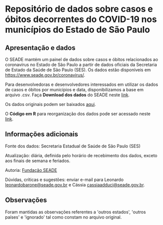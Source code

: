 # Repositório de dados sobre casos e óbitos decorrentes do COVID-19 nos municípios do Estado de São Paulo

## Apresentação e dados

O SEADE mantém um painel de dados sobre casos e óbitos relacionados ao coronavírus no Estado de São Paulo a partir de dados oficiais da Secretaria de Estado da Saúde de São Paulo (SES). Os dados estão disponíveis em https://www.seade.gov.br/coronavirus/.

Para desenvolvedoras e desenvolvedores interessados em utilizar os dados de casos e óbitos por municípios e data, disponibilizamos a base em arquivo .csv. Faça **Download dos dados** do SEADE neste [link](https://raw.githubusercontent.com/seade-R/dados-covid-sp/master/data/dados_covid_sp.csv).

Os dados originais podem ser baixados [aqui](https://github.com/seade-R/dados-covid-sp/blob/master/data/Municipios%20informacoes%20dia.xlsx).

O **Código em R** para reorganização dos dados pode ser acessado neste [link](https://github.com/seade-R/dados-covid-sp/blob/master/R/dados_covid_sp.R).

## Informações adicionais

Fonte dos dados: Secretaria Estadual de Saúde de São Paulo (SES)

Atualização: diária, definida pelo horário de recebimento dos dados, exceto aos finais de semana e feriados.

Autoria: [Fundação SEADE](https://www.seade.gov.br/)

Dúvidas, críticas e sugestões: enviar e-mail para Leonardo [leonardobarone@seade.gov.br](leonardobarone@seade.gov.br) e Cássia [cassiaadduci@seade.gov.br](cassiaadduci@seade.gov.br).

## Observações

Foram mantidas as observações referentes a 'outros estados', 'outros países' e 'ignorado' tal como constam no arquivo original.